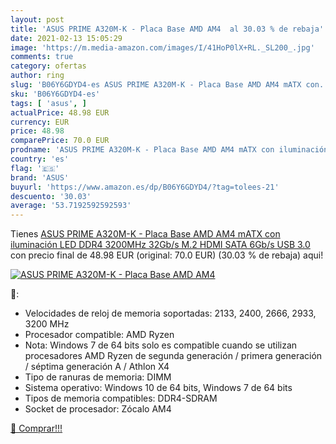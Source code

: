 ```yaml
---
layout: post
title: 'ASUS PRIME A320M-K - Placa Base AMD AM4  al 30.03 % de rebaja'
date: 2021-02-13 15:05:29
image: 'https://m.media-amazon.com/images/I/41HoP0lX+RL._SL200_.jpg'
comments: true
category: ofertas
author: ring
slug: 'B06Y6GDYD4-es ASUS PRIME A320M-K - Placa Base AMD AM4 mATX con...'
sku: 'B06Y6GDYD4-es'
tags: [ 'asus', ]
actualPrice: 48.98 EUR
currency: EUR
price: 48.98
comparePrice: 70.0 EUR
prodname: 'ASUS PRIME A320M-K - Placa Base AMD AM4 mATX con iluminación LED  DDR4 3200MHz  32Gb/s M.2  HDMI  SATA 6Gb/s  USB 3.0'
country: 'es'
flag: '🇪🇸'
brand: 'ASUS'
buyurl: 'https://www.amazon.es/dp/B06Y6GDYD4/?tag=tolees-21'
descuento: '30.03'
average: '53.7192592592593'
---
```


Tienes [ASUS PRIME A320M-K - Placa Base AMD AM4 mATX con iluminación LED  DDR4 3200MHz  32Gb/s M.2  HDMI  SATA 6Gb/s  USB 3.0](https://www.amazon.es/dp/B06Y6GDYD4/?tag=tolees-21) con precio final de  48.98 EUR (original: 70.0 EUR) (30.03 %  de rebaja) aqui!

[![ASUS PRIME A320M-K - Placa Base AMD AM4 ](https://m.media-amazon.com/images/I/41HoP0lX+RL._SL200_.jpg)](https://www.amazon.es/dp/B06Y6GDYD4/?tag=tolees-21)

🔎:

- Velocidades de reloj de memoria soportadas: 2133, 2400, 2666, 2933, 3200 MHz
- Procesador compatible: AMD Ryzen
- Nota: Windows 7 de 64 bits solo es compatible cuando se utilizan procesadores AMD Ryzen de segunda generación / primera generación / séptima generación A / Athlon X4
- Tipo de ranuras de memoria: DIMM
- Sistema operativo: Windows 10 de 64 bits, Windows 7 de 64 bits
- Tipos de memoria compatibles: DDR4-SDRAM
- Socket de procesador: Zócalo AM4

[🛒 Comprar!!!](https://www.amazon.es/dp/B06Y6GDYD4/?tag=tolees-21)
